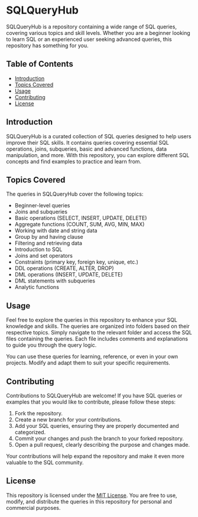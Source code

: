 # SQLQueryHub

SQLQueryHub is a repository containing a wide range of SQL queries, covering various topics and skill levels. Whether you are a beginner looking to learn SQL or an experienced user seeking advanced queries, this repository has something for you.

## Table of Contents

- [Introduction](#introduction)
- [Topics Covered](#topics-covered)
- [Usage](#usage)
- [Contributing](#contributing)
- [License](#license)

## Introduction

SQLQueryHub is a curated collection of SQL queries designed to help users improve their SQL skills. It contains queries covering essential SQL operations, joins, subqueries, basic and advanced functions, data manipulation, and more. With this repository, you can explore different SQL concepts and find examples to practice and learn from.

## Topics Covered

The queries in SQLQueryHub cover the following topics:

- Beginner-level queries
- Joins and subqueries
- Basic operations (SELECT, INSERT, UPDATE, DELETE)
- Aggregate functions (COUNT, SUM, AVG, MIN, MAX)
- Working with date and string data
- Group by and having clause
- Filtering and retrieving data
- Introduction to SQL
- Joins and set operators
- Constraints (primary key, foreign key, unique, etc.)
- DDL operations (CREATE, ALTER, DROP)
- DML operations (INSERT, UPDATE, DELETE)
- DML statements with subqueries
- Analytic functions

## Usage

Feel free to explore the queries in this repository to enhance your SQL knowledge and skills. The queries are organized into folders based on their respective topics. Simply navigate to the relevant folder and access the SQL files containing the queries. Each file includes comments and explanations to guide you through the query logic.

You can use these queries for learning, reference, or even in your own projects. Modify and adapt them to suit your specific requirements.

## Contributing

Contributions to SQLQueryHub are welcome! If you have SQL queries or examples that you would like to contribute, please follow these steps:

1. Fork the repository.
2. Create a new branch for your contributions.
3. Add your SQL queries, ensuring they are properly documented and categorized.
4. Commit your changes and push the branch to your forked repository.
5. Open a pull request, clearly describing the purpose and changes made.

Your contributions will help expand the repository and make it even more valuable to the SQL community.

## License

This repository is licensed under the [MIT License](LICENSE). You are free to use, modify, and distribute the queries in this repository for personal and commercial purposes.

